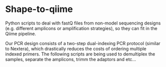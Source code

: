Shape-to-qiime
==============

Python scripts to deal with fastQ files from non-model sequencing designs (e.g. different amplicons or amplification strategies), so they can fit in the Qiime pipeline.

Our PCR design consists of a two-step dual-indexing PCR protocol (similar to Nextera), which drastically reduces the costs of ordering multiple indexed primers. The following scripts are being used to demultiplex the samples, separate the amplicons, trimm the adaptors and etc...






